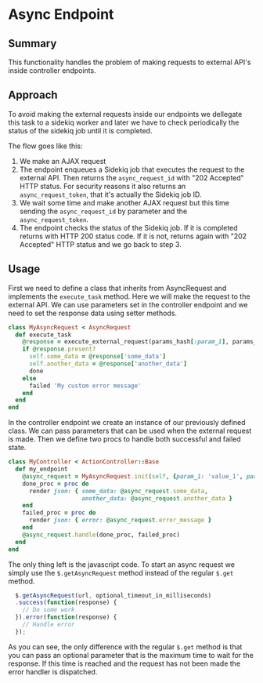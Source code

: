 # Async Endpoint

## Summary

This functionality handles the problem of making requests to external API's inside controller
endpoints.

## Approach

To avoid making the external requests inside our endpoints we dellegate this task to a sidekiq
worker and later we have to check periodically the status of the sidekiq job until it is completed.

The flow goes like this:

1. We make an AJAX request
2. The endpoint enqueues a Sidekiq job that executes the request to the external API. Then returns
the `async_request_id` with "202 Accepted" HTTP status. For security reasons it also returns an `async_request_token`, that it's actually the Sidekiq job ID.
3. We wait some time and make another AJAX request but this time sending the `async_request_id` by parameter and the `async_request_token`.
4. The endpoint checks the status of the Sidekiq job. If it is completed returns with HTTP 200
status code. If it is not, returns again with "202 Accepted" HTTP status and we go back to step 3.


## Usage

First we need to define a class that inherits from AsyncRequest and implements the `execute_task` 
method. Here we will make the request to the external API. We can use parameters set in the 
controller endpoint and we need to set the response data using setter methods.

```ruby
class MyAsyncRequest < AsyncRequest
  def execute_task
    @response = execute_external_request(params_hash[:param_1], params_hash[:param_2])
    if @response.present?
      self.some_data = @response['some_data']
      self.another_data = @response['another_data']
      done
    else
      failed 'My custom error message'
    end
  end
end
```

In the controller endpoint we create an instance of our previously defined class. We can pass 
parameters that can be used when the external request is made. Then we define two procs to handle
both successful and failed state.

```ruby
class MyController < ActionController::Base
  def my_endpoint
    @async_request = MyAsyncRequest.init(self, {param_1: 'value_1', param_2: 'value_2'})
    done_proc = proc do
      render json: { some_data: @async_request.some_data,
                     another_data: @async_request.another_data }
    end
    failed_proc = proc do
      render json: { error: @async_request.error_message }
    end
    @async_request.handle(done_proc, failed_proc)
  end
end
```

The only thing left is the javascript code. To start an async request we simply use the
`$.getAsyncRequest` method instead of the regular `$.get` method.

```javascript
  $.getAsyncRequest(url, optional_timeout_in_milliseconds)
  .success(function(response) {
    // Do some work
  }).error(function(response) {
    // Handle error
  });
```

As you can see, the only difference with the regular `$.get` method is that you can pass an optional
parameter that is the maximum time to wait for the response. If this time is reached and the request
has not been made the error handler is dispatched.

